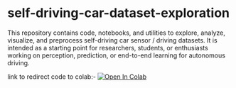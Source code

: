 # self-driving-car-dataset-exploration
This repository contains code, notebooks, and utilities to explore, analyze, visualize, and preprocess self-driving car sensor / driving datasets. It is intended as a starting point for researchers, students, or enthusiasts working on perception, prediction, or end-to-end learning for autonomous driving.

link to redirect code to colab:-
[![Open In Colab](https://colab.research.google.com/assets/colab-badge.svg)](https://colab.research.google.com/github/BinduPranaya/self-driving-car-dataset-exploration/blob/main/self_driving_car_explore.ipynb)
